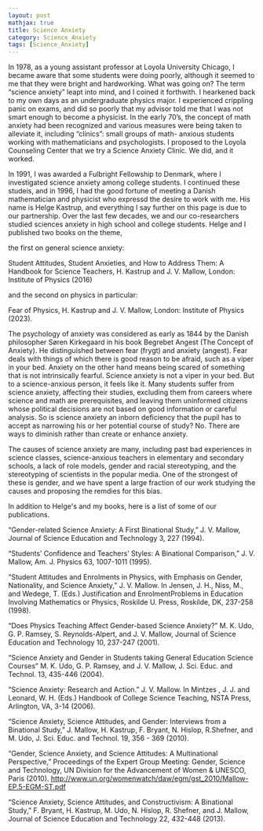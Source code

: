 ```yaml
---
layout: post
mathjax: true
title: Science Anxiety
category: Science_Anxiety
tags: [Science_Anxiety]
---
```



In 1978, as a young assistant professor at Loyola University Chicago, I became aware that some students were doing poorly, although it seemed to me that they were bright and hardworking. What was going on? The term “science anxiety” leapt into mind, and I coined it forthwith. I hearkened back to my own days as an undergraduate physics major. I experienced crippling panic on exams, and did so poorly that my advisor told me that I was not smart enough to become a physicist. In the early 70’s, the concept of math anxiety had been recognized and various measures were being taken to alleviate it, including “clinics”: small groups of math- anxious students working with mathematicians and psychologists. I proposed to the Loyola Counseling Center that we try a Science Anxiety Clinic. We did, and it worked. 

In 1991, I was awarded a Fulbright Fellowship to Denmark, where I investigated science anxiety among college students. I continued these studeis, and in 1996, I had the good fortune of meeting a Danish mathematician and physicist who expressd the desire to work with me. His name is Helge Kastrup, and everything I say further on this page is due to our partnership. Over the last few decades, we and our co-researchers studied sciences anxiety in high school and college students. Helge and I published two books on the theme, 

the first on general science anxiety: 

Student Attitudes, Student Anxieties, and How to Address Them: A Handbook for Science Teachers, H. Kastrup and J. V. Mallow, London: Institute of Physics (2016)

and the second on physics in particular: 

Fear of Physics, H. Kastrup and J. V. Mallow, London: Institute of Physics (2023).

The psychology of anxiety was considered as early as 1844 by the Danish philosopher Søren Kirkegaard in his book Begrebet Angest (The Concept of Anxiety). He distinguished between fear (frygt) and anxiety (angest). Fear deals with things of which there is good reason to be afraid, such as a viper in your bed. Anxiety on the other hand means being scared of something that is not intrinsically fearful. Science anxiety is not a viper in your bed. But to a science-anxious person, it feels like it. Many students suffer from science anxiety, affecting their studies, excluding them from careers where science and math are prerequisites, and leaving them uninformed citizens whose political decisions are not based on good information or careful analysis.  So is science anxiety an inborn deficiency that the pupil has to accept as narrowing his or her potential course of study? No. There are ways to diminish rather than create or enhance anxiety. 

The causes of science anxiety are many, including past bad experiences in science classes, science-anxious teachers in elementary and secondary schools, a lack of role models, gender and racial stereotyping, and the stereotyping of scientists in the popular media. One of the strongest of these is gender, and we have spent a large fraction of our work studying the causes and proposing the remdies for this bias.

In addition to Helge's and my books, here is a list of some of our publications.

“Gender-related Science Anxiety: A First Binational Study,” J. V. Mallow, Journal of Science Education and Technology 3, 227 (1994).

“Students’ Confidence and Teachers’ Styles: A Binational Comparison,” J. V. Mallow, Am. J. Physics 63, 1007-1011 (1995).

“Student Attitudes and Enrolments in Physics, with Emphasis on Gender, Nationality, and Science Anxiety,” J. V. Mallow.  In Jensen, J. H., Niss, M., and Wedege, T.  (Eds.) Justification and EnrolmentProblems in Education Involving Mathematics or Physics, Roskilde U. Press, Roskilde, DK, 237-258 (1998). 

“Does Physics Teaching Affect Gender-based Science Anxiety?” M. K. Udo, G. P. Ramsey, S. Reynolds-Alpert, and J. V. Mallow, Journal of Science Education and Technology 10,  237-247 (2001).

“Science Anxiety and Gender in Students taking General Education Science Courses” M. K. Udo, G. P. Ramsey, and J. V. Mallow, J. Sci. Educ. and Technol. 13, 435-446 (2004).

“Science Anxiety: Research and Action.”  J. V. Mallow. In Mintzes , J. J. and Leonard, W. H.  (Eds.)  Handbook of College Science Teaching, NSTA Press, Arlington, VA, 3-14 (2006).

“Science Anxiety, Science Attitudes, and Gender: Interviews from a Binational Study,” J. Mallow, H. Kastrup,  F. Bryant, N. Hislop, R.Shefner, and M. Udo, J. Sci. Educ. and Technol. 19, 356 - 369 (2010).

“Gender, Science Anxiety, and Science Attitudes: A Multinational Perspective,” Proceedings of the  Expert Group Meeting: Gender, Science and Technology, UN Division for the Advancement of Women & UNESCO, Paris (2010). http://www.un.org/womenwatch/daw/egm/gst_2010/Mallow-EP.5-EGM-ST.pdf

“Science Anxiety, Science Attitudes, and Constructivism: A Binational Study,” F. Bryant, H. Kastrup, M. Udo, N. Hislop, R. Shefner, and J. Mallow, Journal of Science Education and Technology 22, 432-448 (2013).






